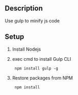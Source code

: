 ## Description ##
Use gulp to minify js code

## Setup ##
1. Install Nodejs
2. exec cmd to install Gulp CLI
    
        npm install gulp -g

3. Restore packages from NPM

        npm install
